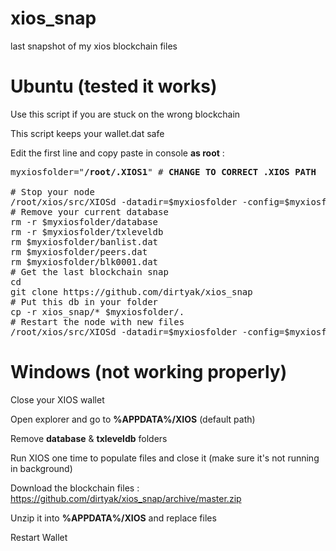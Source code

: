 # xios_snap

last snapshot of my xios blockchain files

# Ubuntu (tested it works)

Use this script if you are stuck on the wrong blockchain

This script keeps your wallet.dat safe

Edit the first line and copy paste in console <b>as root</b> :

<pre>myxiosfolder="<b>/root/.XIOS1</b>" # <b>CHANGE TO CORRECT .XIOS PATH</b>

# Stop your node
/root/xios/src/XIOSd -datadir=$myxiosfolder -config=$myxiosfolder/XIOS.conf stop
# Remove your current database
rm -r $myxiosfolder/database
rm -r $myxiosfolder/txleveldb
rm $myxiosfolder/banlist.dat
rm $myxiosfolder/peers.dat
rm $myxiosfolder/blk0001.dat
# Get the last blockchain snap
cd
git clone https://github.com/dirtyak/xios_snap
# Put this db in your folder
cp -r xios_snap/* $myxiosfolder/.
# Restart the node with new files
/root/xios/src/XIOSd -datadir=$myxiosfolder -config=$myxiosfolder/XIOS.conf -daemon</pre>

# Windows (not working properly)

Close your XIOS wallet

Open explorer and go to <b>%APPDATA%/XIOS</b> (default path)

Remove <b>database</b> & <b>txleveldb</b> folders

Run XIOS one time to populate files and close it (make sure it's not running in background)

Download the blockchain files : https://github.com/dirtyak/xios_snap/archive/master.zip

Unzip it into <b>%APPDATA%/XIOS</b> and replace files

Restart Wallet
